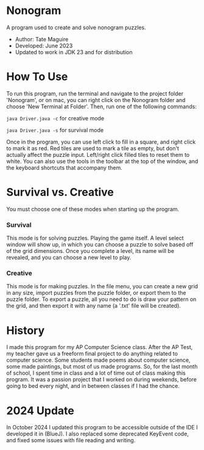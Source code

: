 # Nonogram
A program used to create and solve nonogram puzzles.
- Author: Tate Maguire
- Developed: June 2023
- Updated to work in JDK 23 and for distribution

# How To Use
To run this program, run the terminal and navigate to the project folder 'Nonogram', or on mac, you can right click on the Nonogram folder and choose 'New Terminal at Folder'. Then, run one of the following commands:

`java Driver.java -c` for creative mode

`java Driver.java -s` for survival mode

Once in the program, you can use left click to fill in a square, and right click to mark it as red. Red tiles are used to mark a tile as empty, but don't actually affect the puzzle input. Left/right click filled tiles to reset them to white. You can also use the tools in the toolbar at the top of the window, and the keyboard shortcuts that accompany them.

# Survival vs. Creative
You must choose one of these modes when starting up the program.
### Survival
This mode is for solving puzzles. Playing the game itself. A level select window will show up, in which you can choose a puzzle to solve based off of the grid dimensions. Once you complete a level, its name will be revealed, and you can choose a new level to play.

### Creative
This mode is for making puzzles. In the file menu, you can create a new grid in any size, import puzzles from the puzzle folder, or export them to the puzzle folder. To export a puzzle, all you need to do is draw your pattern on the grid, and then export it with any name (a '.txt' file will be created).

# History
I made this program for my AP Computer Science class. After the AP Test, my teacher gave us a freeform final project to do anything related to computer science. Some students made poems about computer science, some made paintings, but most of us made programs. So, for the last month of school, I spent time in class and a lot of time out of class making this program. It was a passion project that I worked on during weekends, before going to bed every night, and in between classes if I had the chance.

# 2024 Update
In October 2024 I updated this program to be accessible outside of the IDE I developed it in (BlueJ). I also replaced some deprecated KeyEvent code, and fixed some issues with file reading and writing.
